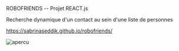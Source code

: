 ROBOFRIENDS -- Projet REACT.js

Recherche dynamique d'un contact au sein d'une liste de personnes

https://sabrinaseddik.github.io/robofriends/


![apercu](https://user-images.githubusercontent.com/77495411/159187056-897b4f09-f0e5-4074-abaa-ec035454fd7c.png)

